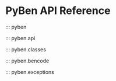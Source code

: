 # PyBen API Reference

::: pyben

::: pyben.api

::: pyben.classes

::: pyben.bencode

::: pyben.exceptions
